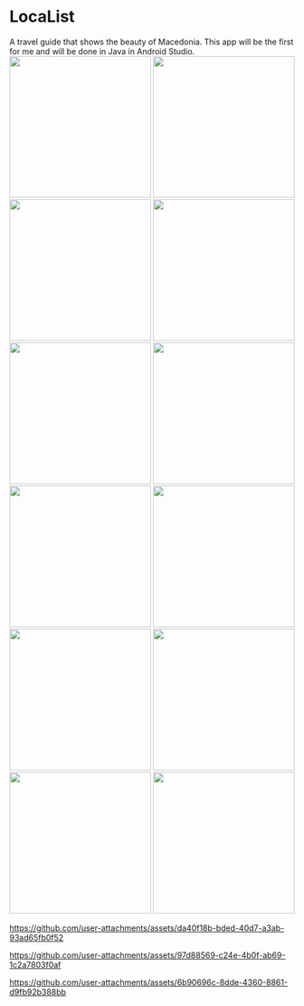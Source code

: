 # LocaList
A travel guide that shows the beauty of Macedonia. This app will be the first for me and will be done in Java in Android Studio. 
<img src="https://github.com/user-attachments/assets/754a870f-8778-401d-9237-97eea70096d9" width="250">
<img src="https://github.com/user-attachments/assets/5978288f-ebd5-4305-8b31-46fcdb34be70" width="250">
<img src="https://github.com/user-attachments/assets/49c6fd41-d11e-4791-b85d-5432ad84415b" width="250">
<img src="https://github.com/user-attachments/assets/92d3e48b-520c-4655-bd0f-27d022e93710" width="250">
<img src="https://github.com/user-attachments/assets/a809a9ad-0937-4bc8-aad4-7391fa427549" width="250">
<img src="https://github.com/user-attachments/assets/a5333d89-ff59-45b6-8cf7-4356f2f8a7f1" width="250">
<img src="https://github.com/user-attachments/assets/e2217706-04fa-428d-93cd-0114ce495795" width="250">
<img src="https://github.com/user-attachments/assets/28006882-3bd2-46c5-bd4b-aab0ec2c0999" width="250">
<img src="https://github.com/user-attachments/assets/889d6029-72cb-41d7-b6c0-bfffce30c86a" width="250">
<img src="https://github.com/user-attachments/assets/30089a2a-30f3-48c1-9fdd-9079d043eee5" width="250">
<img src="https://github.com/user-attachments/assets/3bda3d8c-b400-40d9-84fd-9ada93f10584" width="250">
<img src="https://github.com/user-attachments/assets/8f930643-94bd-4327-ade7-b822c16b83ca" width="250">

https://github.com/user-attachments/assets/da40f18b-bded-40d7-a3ab-93ad65fb0f52

https://github.com/user-attachments/assets/97d88569-c24e-4b0f-ab69-1c2a7803f0af

https://github.com/user-attachments/assets/6b90696c-8dde-4360-8861-d9fb92b388bb
